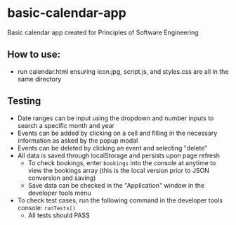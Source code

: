 # basic-calendar-app
Basic calendar app created for Principles of Software Engineering

## How to use:
- run calendar.html ensuring icon.jpg, script.js, and styles.css are all in the same directory

## Testing
- Date ranges can be input using the dropdown and number inputs to search a specific month and year
- Events can be added by clicking on a cell and filling in the necessary information as asked by the popup modal
- Events can be deleted by clicking an event and selecting "delete"
- All data is saved through localStorage and persists upon page refresh
  - To check bookings, enter `bookings` into the console at anytime to view the bookings array (this is the local version prior to JSON conversion and saving)
  - Save data can be checked in the "Application" window in the developer tools menu
- To check test cases, run the following command in the developer tools console: `runTests()`
  - All tests should PASS
